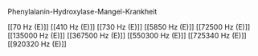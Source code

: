 Phenylalanin-Hydroxylase-Mangel-Krankheit

[[70 Hz (E)]]
[[410 Hz (E)]]
[[730 Hz (E)]]
[[5850 Hz (E)]]
[[72500 Hz (E)]]
[[135000 Hz (E)]]
[[367500 Hz (E)]]
[[550300 Hz (E)]]
[[725340 Hz (E)]]
[[920320 Hz (E)]]